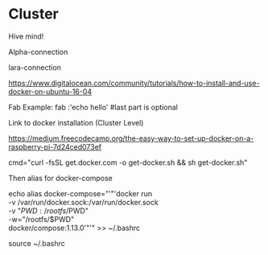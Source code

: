 # Cluster
Hive mind!

Alpha-connection

lara-connection 


https://www.digitalocean.com/community/tutorials/how-to-install-and-use-docker-on-ubuntu-16-04

Fab Example:
fab <function>:'echo hello'
#last part is optional


Link to docker installation (Cluster Level) 

https://medium.freecodecamp.org/the-easy-way-to-set-up-docker-on-a-raspberry-pi-7d24ced073ef

cmd="curl -fsSL get.docker.com -o get-docker.sh && sh get-docker.sh"

Then alias for docker-compose 

echo alias docker-compose="'"'docker run \
    -v /var/run/docker.sock:/var/run/docker.sock \
    -v "$PWD:/rootfs/$PWD" \
    -w="/rootfs/$PWD" \
    docker/compose:1.13.0'"'" >> ~/.bashrc
   
source ~/.bashrc
